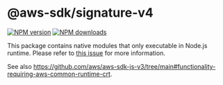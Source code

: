 # @aws-sdk/signature-v4

[![NPM version](https://img.shields.io/npm/v/@aws-sdk/signature-v4-crt/latest.svg)](https://www.npmjs.com/package/@aws-sdk/signature-v4-crt)
[![NPM downloads](https://img.shields.io/npm/dm/@aws-sdk/signature-v4-crt.svg)](https://www.npmjs.com/package/@aws-sdk/signature-v4-crt)

This package contains native modules that only executable in Node.js runtime.
Please refer to [this issue](https://github.com/aws/aws-sdk-js-v3/issues/2822) for more information.

See also https://github.com/aws/aws-sdk-js-v3/tree/main#functionality-requiring-aws-common-runtime-crt.
